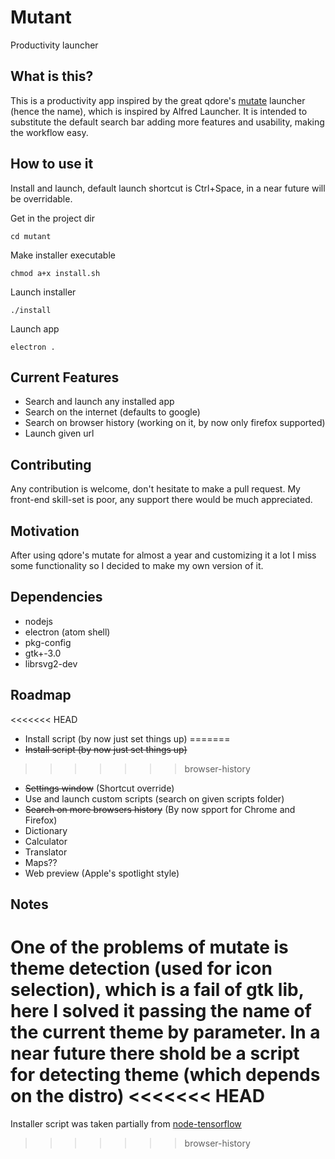# Mutant
Productivity launcher

## What is this?
This is a productivity app inspired by the great qdore's [mutate](https://github.com/qdore/Mutate) launcher (hence the name), which is inspired by Alfred Launcher.
It is intended to substitute the default search bar adding more features and usability, making the workflow easy.

## How to use it
Install and launch, default launch shortcut is Ctrl+Space, in a near future will be overridable.

Get in the project dir

`cd mutant`

Make installer executable

`chmod a+x install.sh`

Launch installer

`./install`

Launch app

`electron .`

## Current Features
* Search and launch any installed app
* Search on the internet (defaults to google)
* Search on browser history (working on it, by now only firefox supported)
* Launch given url

## Contributing
Any contribution is welcome, don't hesitate to make a pull request.
My front-end skill-set is poor, any support there would be much appreciated.

## Motivation
After using qdore's mutate for almost a year and customizing it a lot I miss some functionality so I decided to make my own version of it.

## Dependencies
* nodejs
* electron (atom shell)
* pkg-config
* gtk+-3.0
* librsvg2-dev

## Roadmap
<<<<<<< HEAD
* Install script (by now just set things up)
=======
* ~~Install script (by now just set things up)~~
>>>>>>> browser-history
* ~~Settings window~~ (Shortcut override)
* Use and launch custom scripts (search on given scripts folder)
* ~~Search on more browsers history~~ (By now spport for Chrome and Firefox)
* Dictionary
* Calculator
* Translator
* Maps??
* Web preview (Apple's spotlight style)

## Notes
One of the problems of mutate is theme detection (used for icon selection), which is a fail of gtk lib, here I solved it passing the name of the current theme by parameter. In a near future there shold be a script for detecting theme (which depends on the distro)
<<<<<<< HEAD
=======

Installer script was taken partially from [node-tensorflow](https://github.com/node-tensorflow/node-tensorflow)
>>>>>>> browser-history
